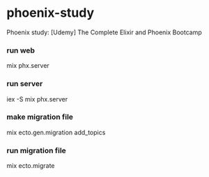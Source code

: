 # phoenix-study
Phoenix study: [Udemy] The Complete Elixir and Phoenix Bootcamp

### run web
mix phx.server 

### run server 
iex -S mix phx.server

### make migration file
mix ecto.gen.migration add_topics 

### run migration file
mix ecto.migrate
